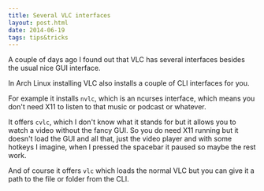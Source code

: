 ```yaml
---
title: Several VLC interfaces
layout: post.html
date: 2014-06-19
tags: tips&tricks
---
```


A couple of days ago I found out that VLC has several interfaces besides the
usual nice GUI interface.

In Arch Linux installing VLC also installs a couple of CLI interfaces for you.

For example it installs `nvlc`, which is an ncurses interface, which means you
don't need X11 to listen to that music or podcast or whatever.

It offers `cvlc`, which I don't know what it stands for but it allows you to
watch a video without the fancy GUI. So you do need X11 running but it doesn't
load the GUI and all that, just the video player and with some hotkeys I
imagine, when I pressed the spacebar it paused so maybe the rest work.

And of course it offers `vlc` which loads the normal VLC but you can give it a
path to the file or folder from the CLI.
